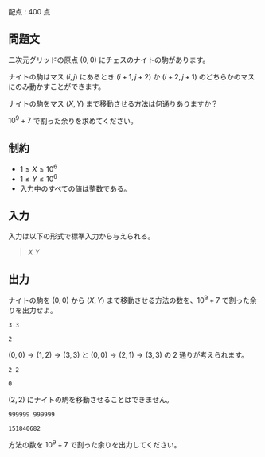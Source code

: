 配点 : $400$ 点

## 問題文

二次元グリッドの原点 $(0,0)$ にチェスのナイトの駒があります。

ナイトの駒はマス $(i,j)$ にあるとき $(i+1,j+2)$ か $(i+2, j+1)$ のどちらかのマスにのみ動かすことができます。

ナイトの駒をマス $(X,Y)$ まで移動させる方法は何通りありますか？

$10^9+7$ で割った余りを求めてください。

## 制約

- $1 \leq X \leq 10^6$
- $1 \leq Y \leq 10^6$
- 入力中のすべての値は整数である。

## 入力

入力は以下の形式で標準入力から与えられる。

> $X$ $Y$

## 出力

ナイトの駒を $(0,0)$ から $(X,Y)$ まで移動させる方法の数を、$10^9+7$ で割った余りを出力せよ。

```input1
3 3
```

```output1
2
```

$(0,0) \to (1,2) \to (3,3)$ と $(0,0) \to (2,1) \to (3,3)$ の $2$ 通りが考えられます。

```input2
2 2
```

```output2
0
```

$(2,2)$ にナイトの駒を移動させることはできません。

```input3
999999 999999
```

```output3
151840682
```

方法の数を $10^9+7$ で割った余りを出力してください。